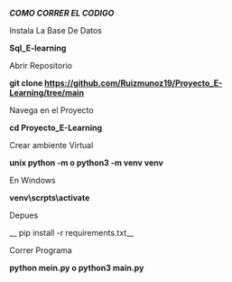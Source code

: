 
___COMO CORRER EL CODIGO___


Instala La Base De Datos 

__Sql_E-learning__

Abrir Repositorio 


__git clone https://github.com/Ruizmunoz19/Proyecto_E-Learning/tree/main__

Navega en el  Proyecto
 
__cd Proyecto_E-Learning__

Crear ambiente Virtual

__unix python -m o python3 -m venv venv__

En Windows

__venv\scrpts\activate__

Depues

__ pip install -r requirements.txt__

Correr Programa

__python mein.py  o python3 main.py__

